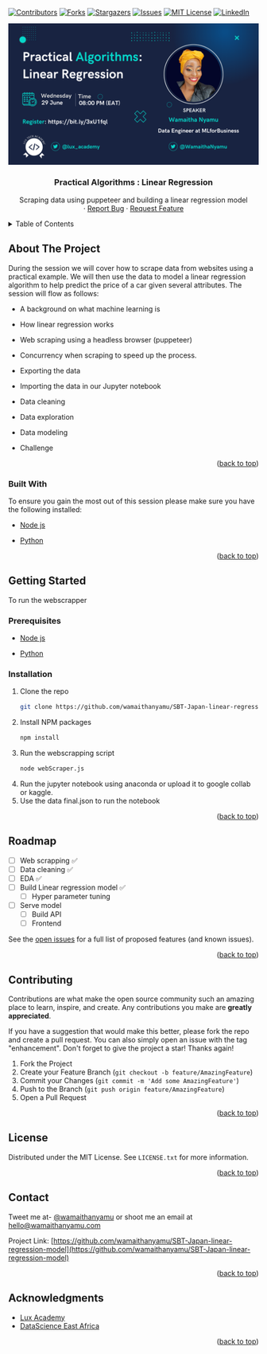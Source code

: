 <div id="top"></div>
<!--
*** Thanks for checking out the Best-README-Template. If you have a suggestion
*** that would make this better, please fork the repo and create a pull request
*** or simply open an issue with the tag "enhancement".
*** Don't forget to give the project a star!
*** Thanks again! Now go create something AMAZING! :D
-->



<!-- PROJECT SHIELDS -->
<!--
*** I'm using markdown "reference style" links for readability.
*** Reference links are enclosed in brackets [ ] instead of parentheses ( ).
*** See the bottom of this document for the declaration of the reference variables
*** for contributors-url, forks-url, etc. This is an optional, concise syntax you may use.
*** https://www.markdownguide.org/basic-syntax/#reference-style-links
-->
[![Contributors][contributors-shield]][contributors-url]
[![Forks][forks-shield]][forks-url]
[![Stargazers][stars-shield]][stars-url]
[![Issues][issues-shield]][issues-url]
[![MIT License][license-shield]][license-url]
[![LinkedIn][linkedin-shield]][linkedin-url]



<!-- PROJECT LOGO -->
[![Product Name Screen Shot][product-screenshot]](https://example.com)

<div>
<h3 align="center">Practical Algorithms : Linear Regression</h3>

  <p align="center">
   Scraping data using puppeteer and building a linear regression model
    <br />
    ·
    <a href="https://github.com/wamaithanyamu/SBT-Japan-linear-regression-model/issues">Report Bug</a>
    ·
    <a href="https://github.com/wamaithanyamu/SBT-Japan-linear-regression-model/issues">Request Feature</a>
  </p>
</div>

<!-- TABLE OF CONTENTS -->
<details>
  <summary>Table of Contents</summary>
  <ol>
    <li>
      <a href="#about-the-project">About The Project</a>
      <ul>
        <li><a href="#built-with">Built With</a></li>
      </ul>
    </li>
    <li>
      <a href="#getting-started">Getting Started</a>
      <ul>
        <li><a href="#prerequisites">Prerequisites</a></li>
        <li><a href="#installation">Installation</a></li>
      </ul>
    </li>
    <li><a href="#roadmap">Roadmap</a></li>
    <li><a href="#contributing">Contributing</a></li>
    <li><a href="#license">License</a></li>
    <li><a href="#contact">Contact</a></li>
    <li><a href="#acknowledgments">Acknowledgments</a></li>
  </ol>
</details>



<!-- ABOUT THE PROJECT -->
## About The Project


During the session we will cover how to scrape data from websites using a practical example. We will then use the data to model a linear regression algorithm to help predict the price of a car given several attributes. The session will flow as follows:

- A background on what machine learning is

- How linear regression works

- Web scraping using a headless browser (puppeteer)

- Concurrency when scraping to speed up the process.

- Exporting the data

- Importing the data in our Jupyter notebook

- Data cleaning

- Data exploration

- Data modeling

- Challenge


<p align="right">(<a href="#top">back to top</a>)</p>

### Built With
To ensure you gain the most out of this session please make sure you have the following installed:

- [Node js](https://nodejs.org/en/download/)

- [Python](https://www.python.org/downloads/)



<p align="right">(<a href="#top">back to top</a>)</p>



<!-- GETTING STARTED -->
## Getting Started

To run the webscrapper 

### Prerequisites

- [Node js](https://nodejs.org/en/download/)

- [Python](https://www.python.org/downloads/)

### Installation

1. Clone the repo
   ```sh
   git clone https://github.com/wamaithanyamu/SBT-Japan-linear-regression-model.git
   ```
2. Install NPM packages
   ```sh
   npm install
   ```
3. Run the webscrapping script
   ```sh
   node webScraper.js
   ```
4. Run the jupyter notebook using anaconda or upload it to google collab or kaggle.
5. Use the data final.json to run the notebook


<p align="right">(<a href="#top">back to top</a>)</p>


<!-- ROADMAP -->
## Roadmap

- [ ] Web scrapping ✅
- [ ] Data cleaning ✅
- [ ] EDA ✅
- [ ] Build Linear regression model ✅
    - [ ] Hyper parameter tuning 
- [ ] Serve model
    - [ ] Build API
    - [ ] Frontend

See the [open issues](https://github.com/wamaithanyamu/SBT-Japan-linear-regression-model/issues) for a full list of proposed features (and known issues).

<p align="right">(<a href="#top">back to top</a>)</p>



<!-- CONTRIBUTING -->
## Contributing

Contributions are what make the open source community such an amazing place to learn, inspire, and create. Any contributions you make are **greatly appreciated**.

If you have a suggestion that would make this better, please fork the repo and create a pull request. You can also simply open an issue with the tag "enhancement".
Don't forget to give the project a star! Thanks again!

1. Fork the Project
2. Create your Feature Branch (`git checkout -b feature/AmazingFeature`)
3. Commit your Changes (`git commit -m 'Add some AmazingFeature'`)
4. Push to the Branch (`git push origin feature/AmazingFeature`)
5. Open a Pull Request

<p align="right">(<a href="#top">back to top</a>)</p>



<!-- LICENSE -->
## License

Distributed under the MIT License. See `LICENSE.txt` for more information.

<p align="right">(<a href="#top">back to top</a>)</p>



<!-- CONTACT -->
## Contact
 Tweet me at- [@wamaithanyamu](https://twitter.com/wamaithanyamu) or shoot me an email at hello@wamaithanyamu.com

Project Link: [https://github.com/wamaithanyamu/SBT-Japan-linear-regression-model](https://github.com/wamaithanyamu/SBT-Japan-linear-regression-model)

<p align="right">(<a href="#top">back to top</a>)</p>



<!-- ACKNOWLEDGMENTS -->
## Acknowledgments

* [Lux Academy](https://twitter.com/lux_academy)
* [DataScience East Africa](https://twitter.com/DSEAfrica)


<p align="right">(<a href="#top">back to top</a>)</p>



<!-- MARKDOWN LINKS & IMAGES -->
<!-- https://www.markdownguide.org/basic-syntax/#reference-style-links -->
[contributors-shield]: https://img.shields.io/github/contributors/wamaithanyamu/SBT-Japan-linear-regression-model.svg?style=for-the-badge
[contributors-url]: https://github.com/wamaithanyamu/SBT-Japan-linear-regression-model/graphs/contributors
[forks-shield]: https://img.shields.io/github/forks/wamaithanyamu/SBT-Japan-linear-regression-model.svg?style=for-the-badge
[forks-url]: https://github.com/wamaithanyamu/SBT-Japan-linear-regression-model/network/members
[stars-shield]: https://img.shields.io/github/stars/wamaithanyamu/SBT-Japan-linear-regression-model.svg?style=for-the-badge
[stars-url]: https://github.com/wamaithanyamu/SBT-Japan-linear-regression-model/stargazers
[issues-shield]: https://img.shields.io/github/issues/wamaithanyamu/SBT-Japan-linear-regression-model.svg?style=for-the-badge
[issues-url]: https://github.com/wamaithanyamu/SBT-Japan-linear-regression-model/issues
[license-shield]: https://img.shields.io/github/license/wamaithanyamu/SBT-Japan-linear-regression-model.svg?style=for-the-badge
[license-url]: https://github.com/wamaithanyamu/SBT-Japan-linear-regression-model/blob/master/LICENSE.txt
[linkedin-shield]: https://img.shields.io/badge/-LinkedIn-black.svg?style=for-the-badge&logo=linkedin&colorB=555
[linkedin-url]: https://linkedin.com/in/wamaithanyamu
[product-screenshot]: images/event.png

